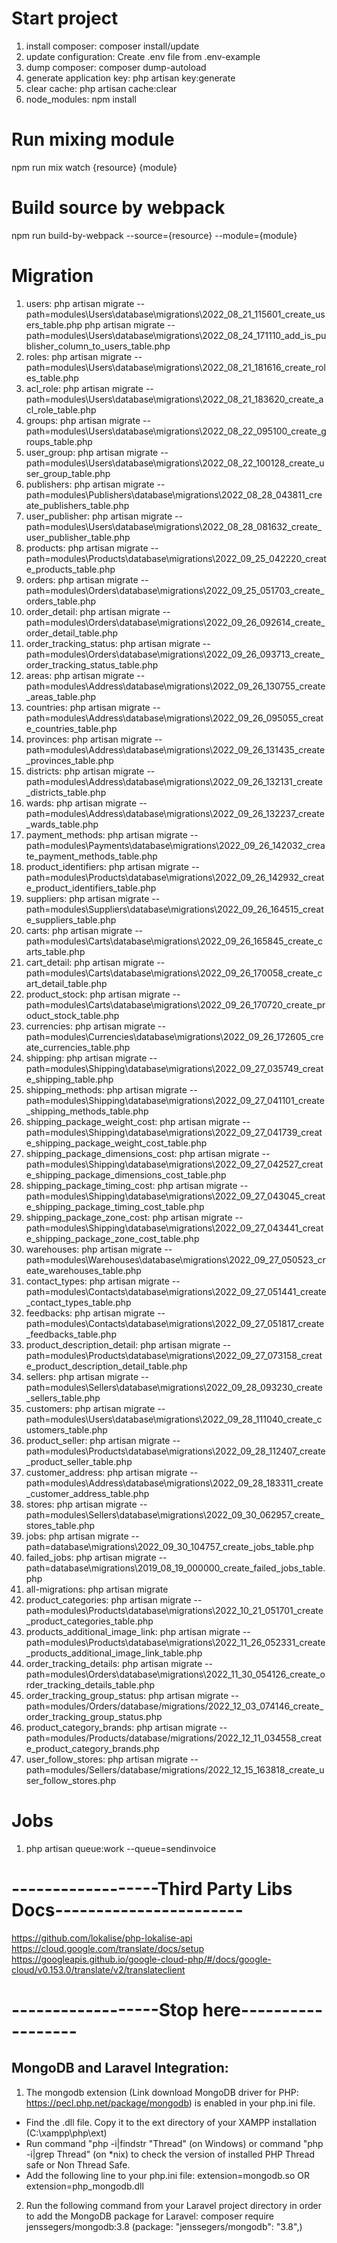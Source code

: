 # Start project
1. install composer: 
        composer install/update
2. update configuration:
        Create .env file from .env-example
3. dump composer: 
        composer dump-autoload
4. generate application key: 
        php artisan key:generate
5. clear cache: 
        php artisan cache:clear
6. node_modules:
        npm install 

# Run mixing module
npm run mix watch {resource} {module}

# Build source by webpack
npm run build-by-webpack --source={resource} --module={module}

# Migration
1. users: 
    php artisan migrate --path=modules\Users\database\migrations\2022_08_21_115601_create_users_table.php
    php artisan migrate --path=modules\Users\database\migrations\2022_08_24_171110_add_is_publisher_column_to_users_table.php
2. roles: php artisan migrate --path=modules\Users\database\migrations\2022_08_21_181616_create_roles_table.php
3. acl_role: php artisan migrate --path=modules\Users\database\migrations\2022_08_21_183620_create_acl_role_table.php
4. groups: php artisan migrate --path=modules\Users\database\migrations\2022_08_22_095100_create_groups_table.php
5. user_group: php artisan migrate --path=modules\Users\database\migrations\2022_08_22_100128_create_user_group_table.php
6. publishers: php artisan migrate --path=modules\Publishers\database\migrations\2022_08_28_043811_create_publishers_table.php
7. user_publisher: php artisan migrate --path=modules\Users\database\migrations\2022_08_28_081632_create_user_publisher_table.php
8. products: php artisan migrate --path=modules\Products\database\migrations\2022_09_25_042220_create_products_table.php
9. orders: php artisan migrate --path=modules\Orders\database\migrations\2022_09_25_051703_create_orders_table.php
10. order_detail: php artisan migrate --path=modules\Orders\database\migrations\2022_09_26_092614_create_order_detail_table.php
11. order_tracking_status: php artisan migrate --path=modules\Orders\database\migrations\2022_09_26_093713_create_order_tracking_status_table.php
12. areas: php artisan migrate --path=modules\Address\database\migrations\2022_09_26_130755_create_areas_table.php
13. countries: php artisan migrate --path=modules\Address\database\migrations\2022_09_26_095055_create_countries_table.php
14. provinces: php artisan migrate --path=modules\Address\database\migrations\2022_09_26_131435_create_provinces_table.php
15. districts: php artisan migrate --path=modules\Address\database\migrations\2022_09_26_132131_create_districts_table.php
16. wards: php artisan migrate --path=modules\Address\database\migrations\2022_09_26_132237_create_wards_table.php
17. payment_methods: php artisan migrate --path=modules\Payments\database\migrations\2022_09_26_142032_create_payment_methods_table.php
18. product_identifiers: php artisan migrate --path=modules\Products\database\migrations\2022_09_26_142932_create_product_identifiers_table.php
19. suppliers: php artisan migrate --path=modules\Suppliers\database\migrations\2022_09_26_164515_create_suppliers_table.php
20. carts: php artisan migrate --path=modules\Carts\database\migrations\2022_09_26_165845_create_carts_table.php
21. cart_detail: php artisan migrate --path=modules\Carts\database\migrations\2022_09_26_170058_create_cart_detail_table.php
22. product_stock: php artisan migrate --path=modules\Carts\database\migrations\2022_09_26_170720_create_product_stock_table.php
23. currencies: php artisan migrate --path=modules\Currencies\database\migrations\2022_09_26_172605_create_currencies_table.php
24. shipping: php artisan migrate --path=modules\Shipping\database\migrations\2022_09_27_035749_create_shipping_table.php
25. shipping_methods: php artisan migrate --path=modules\Shipping\database\migrations\2022_09_27_041101_create_shipping_methods_table.php
26. shipping_package_weight_cost: php artisan migrate --path=modules\Shipping\database\migrations\2022_09_27_041739_create_shipping_package_weight_cost_table.php
27. shipping_package_dimensions_cost: php artisan migrate --path=modules\Shipping\database\migrations\2022_09_27_042527_create_shipping_package_dimensions_cost_table.php
28. shipping_package_timing_cost: php artisan migrate --path=modules\Shipping\database\migrations\2022_09_27_043045_create_shipping_package_timing_cost_table.php
29. shipping_package_zone_cost: php artisan migrate --path=modules\Shipping\database\migrations\2022_09_27_043441_create_shipping_package_zone_cost_table.php
30. warehouses: php artisan migrate --path=modules\Warehouses\database\migrations\2022_09_27_050523_create_warehouses_table.php
31. contact_types: php artisan migrate --path=modules\Contacts\database\migrations\2022_09_27_051441_create_contact_types_table.php
32. feedbacks: php artisan migrate --path=modules\Contacts\database\migrations\2022_09_27_051817_create_feedbacks_table.php
33. product_description_detail: php artisan migrate --path=modules\Products\database\migrations\2022_09_27_073158_create_product_description_detail_table.php
34. sellers: php artisan migrate --path=modules\Sellers\database\migrations\2022_09_28_093230_create_sellers_table.php
35. customers: php artisan migrate --path=modules\Users\database\migrations\2022_09_28_111040_create_customers_table.php
35. product_seller: php artisan migrate --path=modules\Products\database\migrations\2022_09_28_112407_create_product_seller_table.php
36. customer_address: php artisan migrate --path=modules\Address\database\migrations\2022_09_28_183311_create_customer_address_table.php
37. stores: php artisan migrate --path=modules\Sellers\database\migrations\2022_09_30_062957_create_stores_table.php
38. jobs: php artisan migrate --path=database\migrations\2022_09_30_104757_create_jobs_table.php
39. failed_jobs: php artisan migrate --path=database\migrations\2019_08_19_000000_create_failed_jobs_table.php
40. all-migrations: php artisan migrate 
41. product_categories: php artisan migrate --path=modules\Products\database\migrations\2022_10_21_051701_create_product_categories_table.php
42. products_additional_image_link: php artisan migrate --path=modules\Products\database\migrations\2022_11_26_052331_create_products_additional_image_link_table.php
43. order_tracking_details: php artisan migrate --path=modules\Orders\database\migrations\2022_11_30_054126_create_order_tracking_details_table.php
44. order_tracking_group_status: php artisan migrate --path=modules/Orders/database/migrations/2022_12_03_074146_create_order_tracking_group_status.php
44. product_category_brands: php artisan migrate --path=modules/Products/database/migrations/2022_12_11_034558_create_product_category_brands.php
45. user_follow_stores: php artisan migrate --path=modules/Sellers/database/migrations/2022_12_15_163818_create_user_follow_stores.php

# Jobs
1. php artisan queue:work --queue=sendinvoice

# ------------------Third Party Libs Docs-----------------------
https://github.com/lokalise/php-lokalise-api
https://cloud.google.com/translate/docs/setup
https://googleapis.github.io/google-cloud-php/#/docs/google-cloud/v0.153.0/translate/v2/translateclient

# ------------------Stop here------------------
## MongoDB and Laravel Integration:
1. The mongodb extension (Link download MongoDB driver for PHP: https://pecl.php.net/package/mongodb) is enabled in your php.ini file. 
- Find the .dll file. Copy it to the ext directory of your XAMPP installation (C:\xampp\php\ext)
- Run command "php -i|findstr "Thread" (on Windows) or command "php -i|grep Thread" (on *nix) to check the version of installed PHP Thread safe or Non Thread Safe.
- Add the following line to your php.ini file: 
        extension=mongodb.so OR extension=php_mongodb.dll
2. Run the following command from your Laravel project directory in order to add the MongoDB package for Laravel:
        composer require jenssegers/mongodb:3.8 (package: "jenssegers/mongodb": "3.8",)
        
